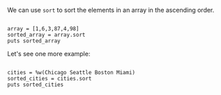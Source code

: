 We can use `sort` to
sort the elements in an array
in the ascending order.

<codeblock language="ruby" type="lesson">
<code>
array = [1,6,3,87,4,98]
sorted_array = array.sort
puts sorted_array
</code>
</codeblock>

Let's see one more example:

<codeblock language="ruby" type="lesson">
<code>
cities = %w(Chicago Seattle Boston Miami)
sorted_cities = cities.sort
puts sorted_cities
</code>
</codeblock>